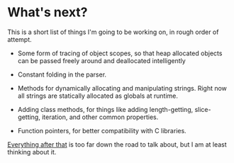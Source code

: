 # What's next?

This is a short list of things I'm going to be working on, in rough order of attempt.

* Some form of tracing of object scopes, so that heap allocated objects can be passed freely around and deallocated intelligently

* Constant folding in the parser.
 
* Methods for dynamically allocating and manipulating strings. Right now all strings are statically allocated as globals at runtime.

* Adding class methods, for things like adding length-getting, slice-getting, iteration, and other common properties.

* Function pointers, for better compatibility with C libraries.

[Everything after that](mvp.md) is too far down the road to talk about, but I am at least thinking about it.